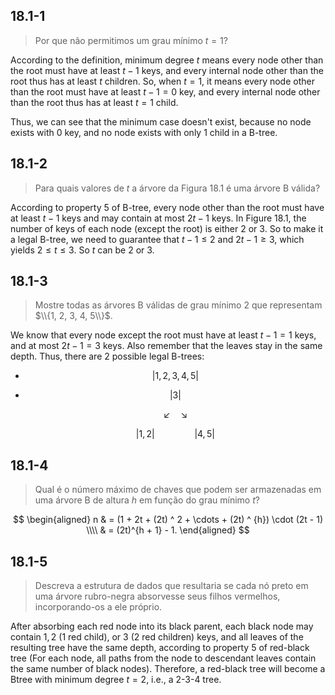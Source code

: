 ## 18.1-1

> Por que não permitimos um grau mínimo $t = 1$?

According to the definition, minimum degree $t$ means every node other than the root must have at least $t - 1$ keys, and every internal node other than the root thus has at least $t$ children. So, when $t = 1$, it means every node other than the root must have at least $t - 1 = 0$ key, and every internal node other than the root thus has at least $t = 1$ child.

Thus, we can see that the minimum case doesn't exist, because no node exists with $0$ key, and no node exists with only $1$ child in a B-tree.

## 18.1-2

> Para quais valores de $t$ a árvore da Figura 18.1 é uma árvore B válida?

According to property 5 of B-tree, every node other than the root must have at least $t - 1$ keys and may contain at most $2t - 1$ keys. In Figure 18.1, the number of keys of each node (except the root) is either $2$ or $3$. So to make it a legal B-tree, we need to guarantee that $t - 1 \le 2 \text{ and } 2 t - 1 \ge 3$, which yields $2 \le t \le 3$. So $t$ can be $2$ or $3$.

## 18.1-3

> Mostre todas as árvores B válidas de grau mínimo $2$ que representam $\\{1, 2, 3, 4, 5\\}$.

We know that every node except the root must have at least $t - 1 = 1$ keys, and at most $2t - 1 = 3$ keys. Also remember that the leaves stay in the same depth. Thus, there are $2$ possible legal B-trees:

- $$| 1, 2, 3, 4, 5 |$$

- $$| 3 |$$

    $$\swarrow \quad \searrow$$

    $$| 1, 2 | \qquad\qquad | 4, 5 |$$

## 18.1-4

> Qual é o número máximo de chaves que podem ser armazenadas em uma árvore B de altura $h$ em função do grau mínimo $t$?

$$
\begin{aligned}
n & = (1 + 2t + (2t) ^ 2 + \cdots + (2t) ^ {h}) \cdot (2t - 1) \\\\
  & = (2t)^{h + 1} - 1.
\end{aligned}
$$

## 18.1-5

> Descreva a estrutura de dados que resultaria se cada nó preto em uma árvore rubro-negra absorvesse seus filhos vermelhos, incorporando-os a ele próprio.

After absorbing each red node into its black parent, each black node may contain $1, 2$ ($1$ red child), or $3$ ($2$ red children) keys, and all leaves of the resulting tree have the same depth, according to property 5 of red-black tree (For each node, all paths from the node to descendant leaves contain the same number of black nodes). Therefore, a red-black tree will become a Btree with minimum degree $t = 2$, i.e., a 2-3-4 tree.
